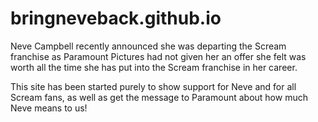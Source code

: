 # bringneveback.github.io

Neve Campbell recently announced she was departing the Scream franchise as Paramount Pictures had not given her an offer she felt was worth all the time she has put into the Scream franchise in her career.

This site has been started purely to show support for Neve and for all Scream fans, as well as get the message to Paramount about how much Neve means to us!
